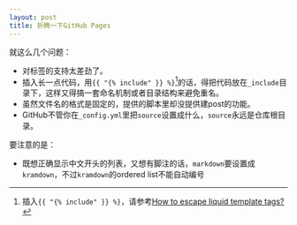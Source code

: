 ```yaml
---
layout: post
title: 折腾一下GitHub Pages
---
```


就这么几个问题：

* 对标签的支持太差劲了。
* 插入长一点代码，用`{{ "{% include" }} %}`[^liquid-markup-escape]的话，得把代码放在`_include`目录下，这样又得搞一套命名机制或者目录结构来避免重名。
* 虽然文件名的格式是固定的，提供的脚本里却没提供建post的功能。
* GitHub不管你在`_config.yml`里把`source`设置成什么，`source`永远是仓库根目录。

要注意的是：

* 既想正确显示中文开头的列表，又想有脚注的话，`markdown`要设置成`kramdown`，不过`kramdown`的ordered list不能自动编号


[^liquid-markup-escape]: 插入`{{ "{% include" }} %}`，请参考[How to escape liquid template tags?](http://stackoverflow.com/questions/3426182/how-to-escape-liquid-template-tags)
